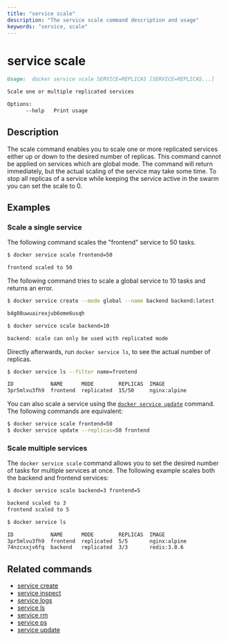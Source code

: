 ```yaml
---
title: "service scale"
description: "The service scale command description and usage"
keywords: "service, scale"
---
```


<!-- This file is maintained within the docker/docker Github
     repository at https://github.com/alcideio/moby/. Make all
     pull requests against that repo. If you see this file in
     another repository, consider it read-only there, as it will
     periodically be overwritten by the definitive file. Pull
     requests which include edits to this file in other repositories
     will be rejected.
-->

# service scale

```markdown
Usage:  docker service scale SERVICE=REPLICAS [SERVICE=REPLICAS...]

Scale one or multiple replicated services

Options:
      --help   Print usage
```

## Description

The scale command enables you to scale one or more replicated services either up
or down to the desired number of replicas. This command cannot be applied on
services which are global mode. The command will return immediately, but the
actual scaling of the service may take some time. To stop all replicas of a
service while keeping the service active in the swarm you can set the scale to 0.

## Examples

### Scale a single service

The following command scales the "frontend" service to 50 tasks.

```bash
$ docker service scale frontend=50

frontend scaled to 50
```

The following command tries to scale a global service to 10 tasks and returns an error.

```bash
$ docker service create --mode global --name backend backend:latest

b4g08uwuairexjub6ome6usqh

$ docker service scale backend=10

backend: scale can only be used with replicated mode
```

Directly afterwards, run `docker service ls`, to see the actual number of
replicas.

```bash
$ docker service ls --filter name=frontend

ID            NAME      MODE        REPLICAS  IMAGE
3pr5mlvu3fh9  frontend  replicated  15/50     nginx:alpine
```

You can also scale a service using the [`docker service update`](service_update.md)
command. The following commands are equivalent:

```bash
$ docker service scale frontend=50
$ docker service update --replicas=50 frontend
```

### Scale multiple services

The `docker service scale` command allows you to set the desired number of
tasks for multiple services at once. The following example scales both the
backend and frontend services:

```bash
$ docker service scale backend=3 frontend=5

backend scaled to 3
frontend scaled to 5

$ docker service ls

ID            NAME      MODE        REPLICAS  IMAGE
3pr5mlvu3fh9  frontend  replicated  5/5       nginx:alpine
74nzcxxjv6fq  backend   replicated  3/3       redis:3.0.6
```

## Related commands

* [service create](service_create.md)
* [service inspect](service_inspect.md)
* [service logs](service_logs.md)
* [service ls](service_ls.md)
* [service rm](service_rm.md)
* [service ps](service_ps.md)
* [service update](service_update.md)
